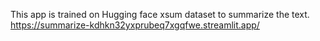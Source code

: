 This app is trained on Hugging face xsum dataset to summarize the text.
https://summarize-kdhkn32yxprubeq7xgqfwe.streamlit.app/
